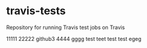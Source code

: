 # travis-tests
Repository for running Travis test jobs on Travis

11111
22222
github3
4444
gggg
test
teet
test
test
egeg
